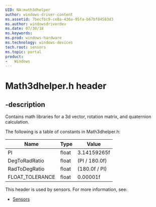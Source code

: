 ```yaml
---
UID: NA:math3dhelper
author: windows-driver-content
ms.assetid: 7becfbc9-ce8a-436a-95fa-b67bf84583d3
ms.author: windowsdriverdev
ms.date: 07/30/18
ms.keywords:
ms.prod: windows-hardware
ms.technology: windows-devices
tech.root: sensors
ms.topic: portal
product:
-	Windows
---
```


# Math3dhelper.h header



## -description

Contains math libraries for a 3d vector, rotation matrix, and quaternion calculation.

The following is a table of constants in Math3dhelper.h:

| Name | Type | Value |
| -- | -- | -- |
| PI | float | 3.14159265f |
| DegToRadRatio | float | (PI / 180.0f) |
| RadToDegRatio | float | (180.0f / PI) |
| FLOAT_TOLERANCE | float | 0.00001f |


This header is used by sensors. For more information, see:

- [Sensors](../_sensors/index.md)
